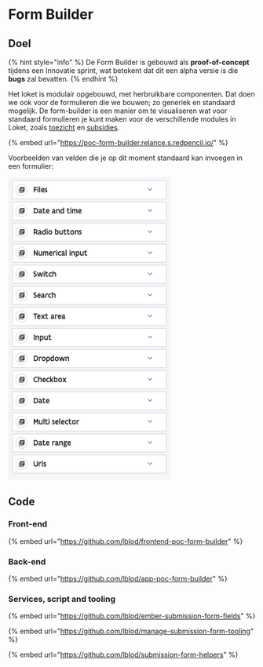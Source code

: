 # Form Builder

## Doel

{% hint style="info" %}
De Form Builder is gebouwd als **proof-of-concept** tijdens een Innovatie sprint, wat betekent dat dit een alpha versie is die **bugs** zal bevatten.
{% endhint %}

Het loket is modulair opgebouwd, met herbruikbare componenten. Dat doen we ook voor de formulieren die we bouwen; zo generiek en standaard mogelijk. De form-builder is een manier om te visualiseren wat voor standaard formulieren je kunt maken voor de verschillende modules in Loket, zoals [toezicht](over-de-modules.md#toezicht) en [subsidies](over-de-modules.md#subsidiebeheer).

{% embed url="https://poc-form-builder.relance.s.redpencil.io/" %}

Voorbeelden van velden die je op dit moment standaard kan invoegen in een formulier:

![](<../../.gitbook/assets/Screenshot 2021-07-02 at 11.45.37.png>)

## Code

### Front-end

{% embed url="https://github.com/lblod/frontend-poc-form-builder" %}

### Back-end

{% embed url="https://github.com/lblod/app-poc-form-builder" %}

### Services, script and tooling

{% embed url="https://github.com/lblod/ember-submission-form-fields" %}

{% embed url="https://github.com/lblod/manage-submission-form-tooling" %}

{% embed url="https://github.com/lblod/submission-form-helpers" %}



